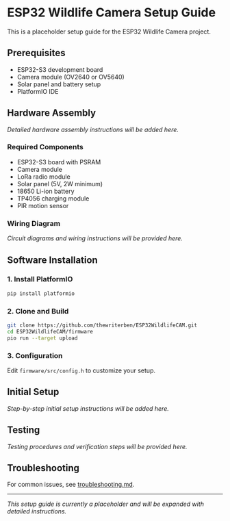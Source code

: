 # ESP32 Wildlife Camera Setup Guide

This is a placeholder setup guide for the ESP32 Wildlife Camera project.

## Prerequisites

- ESP32-S3 development board
- Camera module (OV2640 or OV5640)
- Solar panel and battery setup
- PlatformIO IDE

## Hardware Assembly

*Detailed hardware assembly instructions will be added here.*

### Required Components
- ESP32-S3 board with PSRAM
- Camera module
- LoRa radio module
- Solar panel (5V, 2W minimum)
- 18650 Li-ion battery
- TP4056 charging module
- PIR motion sensor

### Wiring Diagram
*Circuit diagrams and wiring instructions will be provided here.*

## Software Installation

### 1. Install PlatformIO
```bash
pip install platformio
```

### 2. Clone and Build
```bash
git clone https://github.com/thewriterben/ESP32WildlifeCAM.git
cd ESP32WildlifeCAM/firmware
pio run --target upload
```

### 3. Configuration
Edit `firmware/src/config.h` to customize your setup.

## Initial Setup

*Step-by-step initial setup instructions will be added here.*

## Testing

*Testing procedures and verification steps will be provided here.*

## Troubleshooting

For common issues, see [troubleshooting.md](troubleshooting.md).

---

*This setup guide is currently a placeholder and will be expanded with detailed instructions.*